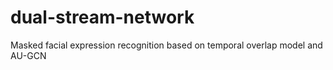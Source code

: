 # dual-stream-network
Masked facial expression recognition based on temporal overlap model and AU-GCN
